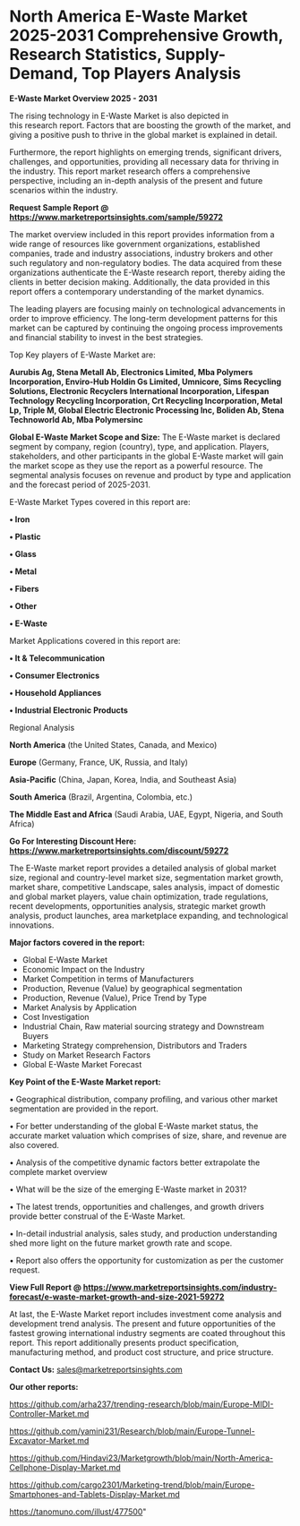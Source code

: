 # North America E-Waste Market 2025-2031 Comprehensive Growth, Research Statistics, Supply-Demand,  Top Players Analysis

<Strong> E-Waste Market Overview 2025 - 2031</strong>

The rising technology in E-Waste Market is also depicted in this research report. Factors that are boosting the growth of the market, and giving a positive push to thrive in the global market is explained in detail.

Furthermore, the report highlights on emerging trends, significant drivers, challenges, and opportunities, providing all necessary data for thriving in the industry. This report market research offers a comprehensive perspective, including an in-depth analysis of the present and future scenarios within the industry.

<strong>Request Sample Report @ <a href=https://www.marketreportsinsights.com/sample/59272>https://www.marketreportsinsights.com/sample/59272</a></strong>

The market overview included in this report provides information from a wide range of resources like government organizations, established companies, trade and industry associations, industry brokers and other such regulatory and non-regulatory bodies. The data acquired from these organizations authenticate the E-Waste research report, thereby aiding the clients in better decision making. Additionally, the data provided in this report offers a contemporary understanding of the market dynamics.

The leading players are focusing mainly on technological advancements in order to improve efficiency. The long-term development patterns for this market can be captured by continuing the ongoing process improvements and financial stability to invest in the best strategies.

Top Key players of E-Waste Market are:

<strong>Aurubis Ag, Stena Metall Ab, Electronics Limited, Mba Polymers Incorporation, Enviro-Hub Holdin Gs Limited, Umnicore, Sims Recycling Solutions, Electronic Recyclers International Incorporation, Lifespan Technology Recycling Incorporation, Crt Recycling Incorporation, Metal Lp, Triple M, Global Electric Electronic Processing Inc, Boliden Ab, Stena Technoworld Ab, Mba Polymersinc</strong>

<strong><b>Global E-Waste Market Scope and Size:</b></strong>
The E-Waste market is declared segment by company, region (country), type, and application. Players, stakeholders, and other participants in the global E-Waste market will gain the market scope as they use the report as a powerful resource. The segmental analysis focuses on revenue and product by type and application and the forecast period of 2025-2031.

E-Waste Market Types covered in this report are:

<strong>• Iron

• Plastic

• Glass

• Metal

• Fibers

• Other

• E-Waste</strong>

Market Applications covered in this report are:

<strong>• It & Telecommunication

• Consumer Electronics

• Household Appliances

• Industrial Electronic Products</strong> 

Regional Analysis

<strong>North America</strong> (the United States, Canada, and Mexico)

<strong>Europe</strong> (Germany, France, UK, Russia, and Italy)

<strong>Asia-Pacific</strong> (China, Japan, Korea, India, and Southeast Asia)

<strong>South America</strong> (Brazil, Argentina, Colombia, etc.)

<strong>The Middle East and Africa</strong> (Saudi Arabia, UAE, Egypt, Nigeria, and South Africa)

<strong>Go For Interesting Discount Here: <a href=https://www.marketreportsinsights.com/discount/59272>https://www.marketreportsinsights.com/discount/59272</a></strong>

The E-Waste market report provides a detailed analysis of global market size, regional and country-level market size, segmentation market growth, market share, competitive Landscape, sales analysis, impact of domestic and global market players, value chain optimization, trade regulations, recent developments, opportunities analysis, strategic market growth analysis, product launches, area marketplace expanding, and technological innovations.

<strong><b>Major factors covered in the report:</b></strong>
<ul>
  <li>Global E-Waste Market </li>
  <li>Economic Impact on the Industry</li>
  <li>Market Competition in terms of Manufacturers</li>
  <li>Production, Revenue (Value) by geographical segmentation</li>
  <li>Production, Revenue (Value), Price Trend by Type</li>
  <li>Market Analysis by Application</li>
  <li>Cost Investigation</li>
  <li>Industrial Chain, Raw material sourcing strategy and Downstream Buyers</li>
  <li>Marketing Strategy comprehension, Distributors and Traders</li>
  <li>Study on Market Research Factors</li>
  <li>Global E-Waste Market Forecast</li>
</ul>

<strong><b>Key Point of the E-Waste Market report:</b></strong>

• Geographical distribution, company profiling, and various other market segmentation are provided in the report.

• For better understanding of the global E-Waste market status, the accurate market valuation which comprises of size, share, and revenue are also covered.

• Analysis of the competitive dynamic factors better extrapolate the complete market overview

• What will be the size of the emerging E-Waste market in 2031?

• The latest trends, opportunities and challenges, and growth drivers provide better construal of the E-Waste Market.

• In-detail industrial analysis, sales study, and production understanding shed more light on the future market growth rate and scope.

• Report also offers the opportunity for customization as per the customer request.

<strong><b>View Full Report @ <a href=https://www.marketreportsinsights.com/industry-forecast/e-waste-market-growth-and-size-2021-59272>https://www.marketreportsinsights.com/industry-forecast/e-waste-market-growth-and-size-2021-59272</a></b></strong>


At last, the E-Waste Market report includes investment come analysis and development trend analysis. The present and future opportunities of the fastest growing international industry segments are coated throughout this report. This report additionally presents product specification, manufacturing method, and product cost structure, and price structure.

<strong>Contact Us:</strong>
sales@marketreportsinsights.com

<strong>Our other reports:</strong>

<a href=https://github.com/arha237/trending-research/blob/main/Europe-MIDI-Controller-Market.md>https://github.com/arha237/trending-research/blob/main/Europe-MIDI-Controller-Market.md</a>

<a href=https://github.com/yamini231/Research/blob/main/Europe-Tunnel-Excavator-Market.md>https://github.com/yamini231/Research/blob/main/Europe-Tunnel-Excavator-Market.md</a>

<a href=https://github.com/Hindavi23/Marketgrowth/blob/main/North-America-Cellphone-Display-Market.md>https://github.com/Hindavi23/Marketgrowth/blob/main/North-America-Cellphone-Display-Market.md</a>

<a href=https://github.com/cargo2301/Marketing-trend/blob/main/Europe-Smartphones-and-Tablets-Display-Market.md>https://github.com/cargo2301/Marketing-trend/blob/main/Europe-Smartphones-and-Tablets-Display-Market.md</a>

<a href=https://tanomuno.com/illust/477500>https://tanomuno.com/illust/477500</a>"
